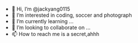- 👋 Hi, I’m @jackyang0115
- 👀 I’m interested in coding, soccer and photograph
- 🌱 I’m currently learning ...
- 💞️ I’m looking to collaborate on ...
- 📫 How to reach me is a secret,ahhh

<!---
jackyang0115/jackyang0115 is a ✨ special ✨ repository because its `README.md` (this file) appears on your GitHub profile.
You can click the Preview link to take a look at your changes.
--->
